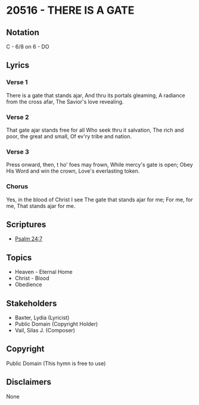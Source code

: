 # 20516 - THERE IS A GATE

## Notation

C - 6/8 on 6 - DO

## Lyrics

### Verse 1

There is a gate that stands ajar, And thru its portals gleaming, A radiance from the cross afar, The Savior's love revealing.

### Verse 2

That gate ajar stands free for all Who seek thru it salvation, The rich and poor, the great and small, Of ev'ry tribe and nation.

### Verse 3

Press onward, then, t ho' foes may frown, While mercy's gate is open; Obey His Word and win the crown, Love's everlasting token.

### Chorus

Yes, in the blood of Christ I see The gate that stands ajar for me; For me, for me, That stands ajar for me.


## Scriptures

- [Psalm 24:7](https://www.biblegateway.com/passage/?search=Psalm%2024%3A7)

## Topics

- Heaven - Eternal Home
- Christ - Blood
- Obedience

## Stakeholders

- Baxter, Lydia (Lyricist)
- Public Domain (Copyright Holder)
- Vail, Silas J. (Composer)

## Copyright

Public Domain
(This hymn is free to use)

## Disclaimers

None

